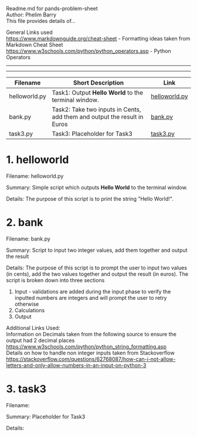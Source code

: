 Readme.md for pands-problem-sheet  
Author: Phelim Barry  
This file provides details of...

General Links used  
https://www.markdownguide.org/cheat-sheet - Formatting ideas taken from Markdown Cheat Sheet  
https://www.w3schools.com/python/python_operators.asp - Python Operators

---
---

| Filename | Short Description | Link |
| --- | ---| ---|
| helloworld.py | Task1: Output **Hello World** to the terminal window. | [helloworld.py](#1-helloworld) 
| bank.py| Task2: Take two inputs in Cents, add them and output the result in Euros | [bank.py](#2-bank) 
| task3.py| Task3: Placeholder for Task3 | [task3.py](#3-task3) 


# 1. helloworld

Filename: helloworld.py

Summary: Simple script which outputs **Hello World** to the terminal window. 

Details: The purpose of this script is to print the string "Hello World!".

# 2. bank

Filename: bank.py

Summary: Script to input two integer values, add them together and output the result

Details: The purpose of this script is to prompt the user to input two values (in cents), add the two values together and output the result (in euros). The script is broken down into three sections
1) Input - validations are added during the input phase to verify the inputted numbers are integers and will prompt the user to retry otherwise
2) Calculations
3) Output

Additional Links Used:  
Information on Decimals taken from the following source to ensure the output had 2 decimal places   https://www.w3schools.com/python/python_string_formatting.asp  
Details on how to handle non integer inputs taken from Stackoverflow
https://stackoverflow.com/questions/62768087/how-can-i-not-allow-letters-and-only-allow-numbers-in-an-input-on-python-3

# 3. task3

Filename: 

Summary: Placeholder for Task3

Details: